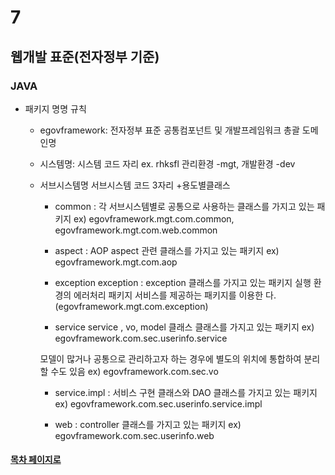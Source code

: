 # 7

## 웹개발 표준(전자정부 기준)

### JAVA

- 패키지 명명 규칙
  + egovframework: 전자정부 표준 공통컴포넌트 및 개발프레임워크 총괄
  도메인명
  + 시스템명: 시스템 코드 자리 ex. rhksfl 관리환경 -mgt, 개발환경 -dev
  + 서브시스템명 서브시스템 코드 3자리 
  +용도별클래스
    
    * common : 각 서브시스템별로 공통으로 사용하는 클래스를 가지고 있는
    패키지 
    ex) egovframework.mgt.com.common, egovframework.mgt.com.web.common
    
    * aspect : AOP aspect 관련 클래스를 가지고 있는 패키지 
    ex) egovframework.mgt.com.aop
    
    
    * exception exception : exception 클래스를 가지고 있는 패키지 실행 환경의 에러처리 패키지 서비스를 제공하는 패키지를 이용한
  다.(egovframework.mgt.com.exception)
    
    
    * service service , vo, model 클래스 클래스를 가지고 있는 패키지
    ex) egovframework.com.sec.userinfo.service
    
    모델이 많거나 공통으로 관리하고자 하는 경우에 별도의 위치에 통합하여 분리할 수도 있음
    ex) egovframework.com.sec.vo
    
    
    * service.impl : 서비스 구현 클래스와 DAO 클래스를 가지고 있는 패키지 
    ex) egovframework.com.sec.userinfo.service.impl
    
    
    * web : controller 클래스를 가지고 있는 패키지
    ex) egovframework.com.sec.userinfo.web
    
  
#### [목차 페이지로](./00index.md)
